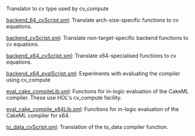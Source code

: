 Translator to cv type used by cv_compute

[backend_64_cvScript.sml](backend_64_cvScript.sml):
Translate arch-size-specific functions to cv equations.

[backend_cvScript.sml](backend_cvScript.sml):
Translate non-target-specific backend functions to cv equations.

[backend_x64_cvScript.sml](backend_x64_cvScript.sml):
Translate x64-specialised functions to cv equations.

[backend_x64_evalScript.sml](backend_x64_evalScript.sml):
Experiments with evaluating the compiler using cv_compute

[eval_cake_compileLib.sml](eval_cake_compileLib.sml):
Functions for in-logic evaluation of the CakeML compiler.
These use HOL's cv_compute facility.

[eval_cake_compile_x64Lib.sml](eval_cake_compile_x64Lib.sml):
Functions for in-logic evaluation of the CakeML compiler for x64.

[to_data_cvScript.sml](to_data_cvScript.sml):
Translation of the to_data compiler function.
